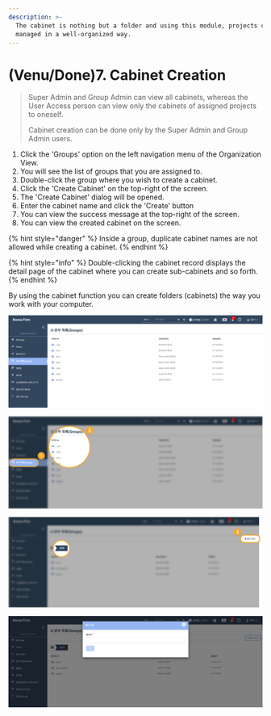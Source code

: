 ```yaml
---
description: >-
  The cabinet is nothing but a folder and using this module, projects can be
  managed in a well-organized way.
---
```


# \(Venu/Done\)7. Cabinet Creation

> Super Admin and Group Admin can view all cabinets, whereas the User Access person can view only the cabinets of assigned projects to oneself.
>
> Cabinet creation can be done only by the Super Admin and Group Admin users.

1. Click the 'Groups' option on the left navigation menu of the Organization View.
2. You will see the list of groups that you are assigned to.
3. Double-click the group where you wish to create a cabinet.
4. Click the 'Create Cabinet' on the top-right of the screen.
5. The 'Create Cabinet' dialog will be opened.
6. Enter the cabinet name and click the 'Create' button
7. You can view the success message at the top-right of the screen.
8. You can view the created cabinet on the screen.

{% hint style="danger" %}
Inside a group, duplicate cabinet names are not allowed while creating a cabinet.
{% endhint %}

{% hint style="info" %}
Double-clicking the cabinet record displays the detail page of the cabinet where you can create sub-cabinets and so forth.
{% endhint %}

By using the cabinet function you can create folders \(cabinets\) the way you work with your computer.

![](../../.gitbook/assets/a_7_0.jpg)

![Double click the user name.](../../.gitbook/assets/a_7_1.jpg)

![](../../.gitbook/assets/a_7_2.jpg)

![](../../.gitbook/assets/a_7_3.jpg)





